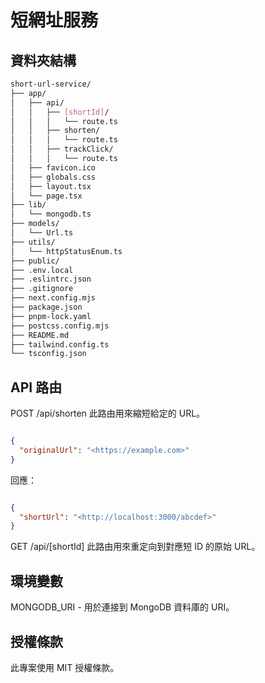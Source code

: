 # 短網址服務

## 資料夾結構

```BASH
short-url-service/
├── app/
│   ├── api/
│   │   ├── [shortId]/
│   │   │   └── route.ts
│   │   ├── shorten/
│   │   │   └── route.ts
│   │   ├── trackClick/
│   │   │   └── route.ts
│   ├── favicon.ico
│   ├── globals.css
│   ├── layout.tsx
│   └── page.tsx
├── lib/
│   └── mongodb.ts
├── models/
│   └── Url.ts
├── utils/
│   └── httpStatusEnum.ts
├── public/
├── .env.local
├── .eslintrc.json
├── .gitignore
├── next.config.mjs
├── package.json
├── pnpm-lock.yaml
├── postcss.config.mjs
├── README.md
├── tailwind.config.ts
└── tsconfig.json
```

## API 路由

POST /api/shorten
此路由用來縮短給定的 URL。

```JSON

{
  "originalUrl": "<https://example.com>"
}
```

回應：

```JSON

{
  "shortUrl": "<http://localhost:3000/abcdef>"
}
```

GET /api/[shortId]
此路由用來重定向到對應短 ID 的原始 URL。

## 環境變數

MONGODB_URI - 用於連接到 MongoDB 資料庫的 URI。

## 授權條款

此專案使用 MIT 授權條款。
